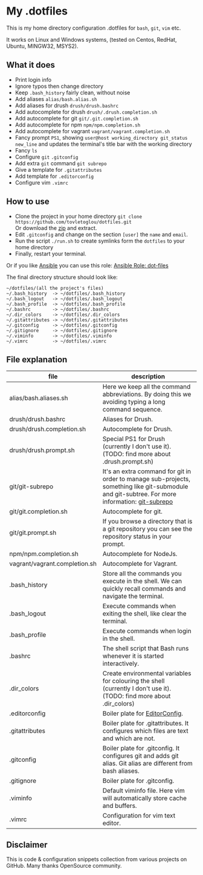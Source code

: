 # My .dotfiles

This is my home directory configuration .dotfiles for `bash`, `git`, `vim` etc.

It works on Linux and Windows systems, (tested on Centos, RedHat, Ubuntu, MINGW32, MSYS2).

## What it does

- Print login info
- Ignore typos then change directory
- Keep `.bash_history` fairly clean, without noise
- Add aliases `alias/bash.alias.sh`
- Add aliases for drush `drush/drush.bashrc`
- Add autocomplete for drush `drush/.drush.completion.sh`
- Add autocomplete for git `git/.git.completion.sh`
- Add autocomplete for npm `npm/npm.completion.sh`
- Add autocomplete for vagrant `vagrant/vagrant.completion.sh`
- Fancy prompt `PS1`, showing `user@host working_directory git_status new_line` and updates the terminal's title bar with the working directory
- Fancy `ls`
- Configure `git` `.gitconfig`
- Add extra `git` command `git subrepo`
- Give a template for `.gitattributes`
- Add template for `.editorconfig`
- Configure vim `.vimrc`

## How to use

- Clone the project in your home directory `git clone https://github.com/tovletoglou/dotfiles.git`<br>
  Or download the [zip](https://github.com/tovletoglou/dotfiles/repository/archive.zip?ref=master) and extract.
- Edit `.gitconfig` and change on the section `[user]` the `name` and `email`.
- Run the script `./run.sh` to create symlinks form the `dotfiles` to your home directory
- Finally, restart your terminal.

Or if you like [Ansible](https://www.ansible.com/) you can use this role: [Ansible Role: dot-files](https://github.com/tovletoglou/ansible-role-dotfiles)

The final directory structure should look like:
```
~/dotfiles/(all the project's files)
~/.bash_history  -> ~/dotfiles/.bash_history
~/.bash_logout   -> ~/dotfiles/.bash_logout
~/.bash_profile  -> ~/dotfiles/.bash_profile
~/.bashrc        -> ~/dotfiles/.bashrc
~/.dir_colors    -> ~/dotfiles/.dir_colors
~/.gitattributes -> ~/dotfiles/.gitattributes
~/.gitconfig     -> ~/dotfiles/.gitconfig
~/.gitignore     -> ~/dotfiles/.gitignore
~/.viminfo       -> ~/dotfiles/.viminfo
~/.vimrc         -> ~/dotfiles/.vimrc
```

## File explanation

| file                          | description |
| ---                           | --- |
| alias/bash.aliases.sh         | Here we keep all the command abbreviations. By doing this we avoiding typing a long command sequence. |
| drush/drush.bashrc            | Aliases for Drush. |
| drush/drush.completion.sh     | Autocomplete for Drush. |
| drush/drush.prompt.sh         | Special PS1 for Drush (currently I don't use it). (TODO: find more about .drush.prompt.sh) |
| git/git-subrepo               | It's an extra command for git in order to manage sub-projects, something like git-submodule and git-subtree. For more information: [git-subrepo](https://github.com/ingydotnet/git-subrepo) |
| git/git.completion.sh         | Autocomplete for git. |
| git/git.prompt.sh             | If you browse a directory that is a git repository you can see the repository status in your prompt. |
| npm/npm.completion.sh         | Autocomplete for NodeJs. |
| vagrant/vagrant.completion.sh | Autocomplete for Vagrant. |
| .bash_history                 | Store all the commands you execute in the shell. We can quickly recall commands and navigate the terminal. |
| .bash_logout                  | Execute commands when exiting the shell, like clear the terminal. |
| .bash_profile                 | Execute commands when login in the shell. |
| .bashrc                       | The shell script that Bash runs whenever it is started interactively. |
| .dir_colors                   | Create environmental variables for colouring the shell (currently I don't use it). (TODO: find more about .dir_colors) |
| .editorconfig                 | Boiler plate for [EditorConfig](http://editorconfig.org/). |
| .gitattributes                | Boiler plate for .gitattributes. It configures which files are text and which are not. |
| .gitconfig                    | Boiler plate for .gitconfig. It configures git and adds git alias. Git alias are different from bash aliases. |
| .gitignore                    | Boiler plate for .gitconfig. |
| .viminfo                      | Default viminfo file. Here vim will automatically store cache and buffers. |
| .vimrc                        | Configuration for vim text editor. |

## Disclaimer

This is code & configuration snippets collection from various projects on GitHub. Many thanks OpenSource community.
